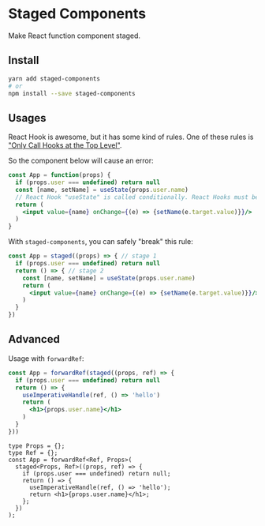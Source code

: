 # Staged Components

Make React function component staged.

## Install

```bash
yarn add staged-components
# or
npm install --save staged-components
```

## Usages

React Hook is awesome, but it has some kind of rules. One of these rules is ["Only Call Hooks at the Top Level"](https://reactjs.org/docs/hooks-rules.html#only-call-hooks-at-the-top-level).

So the component below will cause an error:

```jsx
const App = function(props) {
  if (props.user === undefined) return null
  const [name, setName] = useState(props.user.name)
  // React Hook "useState" is called conditionally. React Hooks must be called in the exact same order in every component render. Did you accidentally call a React Hook after an early return?
  return (
    <input value={name} onChange={(e) => {setName(e.target.value)}}/>
  )
}
```

With `staged-components`, you can safely "break" this rule:

```jsx
const App = staged((props) => { // stage 1
  if (props.user === undefined) return null
  return () => { // stage 2
    const [name, setName] = useState(props.user.name)
    return (
      <input value={name} onChange={(e) => {setName(e.target.value)}}/>
    )
  }
})
```

## Advanced

Usage with `forwardRef`:

```jsx
const App = forwardRef(staged((props, ref) => {
  if (props.user === undefined) return null
  return () => {
    useImperativeHandle(ref, () => 'hello')
    return (
      <h1>{props.user.name}</h1>
    )
  }
}))
```

```tsx
type Props = {};
type Ref = {};
const App = forwardRef<Ref, Props>(
  staged<Props, Ref>((props, ref) => {
    if (props.user === undefined) return null;
    return () => {
      useImperativeHandle(ref, () => 'hello');
      return <h1>{props.user.name}</h1>;
    };
  })
);
```
